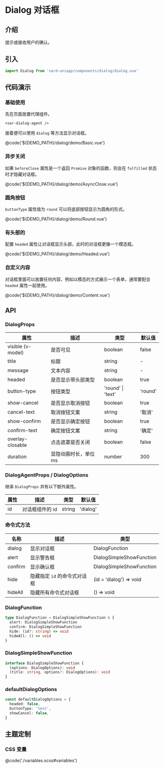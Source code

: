 # Dialog 对话框

## 介绍

提示或接收用户的确认。

## 引入

```ts
import Dialog from 'sard-uniapp/components/dialog/dialog.vue'
```

## 代码演示

### 基础使用

先在页面放置代理组件。

```tsx
<sar-dialog-agent />
```

接着便可以使用 `dialog` 等方法显示对话框。

@code('${DEMO_PATH}/dialog/demo/Basic.vue')

### 异步关闭

如果 `beforeClose` 属性是一个返回 `Promise` 对象的函数，则会在 `fulfilled` 状态时才隐藏对话框。

@code('${DEMO_PATH}/dialog/demo/AsyncClose.vue')

### 圆角按钮

`buttonType` 属性值为 `round` 可以将底部按钮显示为圆角的形式。

@code('${DEMO_PATH}/dialog/demo/Round.vue')

### 有头部的

配置 `headed` 属性让对话框显示头部，此时的对话框更像一个模态框。

@code('${DEMO_PATH}/dialog/demo/Headed.vue')

### 自定义内容

对话框里面可以放置任何内容，例如以模态的方式展示一个表单，通常要配合 `headed` 属性一起使用。

@code('${DEMO_PATH}/dialog/demo/Content.vue')

## API

### DialogProps

| 属性              | 描述                  | 类型              | 默认值  |
| ----------------- | --------------------- | ----------------- | ------- |
| visible (v-model) | 是否可见              | boolean           | false   |
| title             | 标题                  | string            | -       |
| message           | 文本内容              | string            | -       |
| headed            | 是否显示带头部类型    | boolean           | true    |
| button-type       | 按钮类型              | 'round' \| 'text' | 'round' |
| show-cancel       | 是否显示取消按钮      | boolean           | true    |
| cancel-text       | 取消按钮文案          | string            | '取消'  |
| show-confirm      | 是否显示确定按钮      | boolean           | true    |
| confirm-text      | 确定按钮文案          | string            | '确定'  |
| overlay-closable  | 点击遮罩是否关闭      | boolean           | false   |
| duration          | 显隐动画时长，单位 ms | number            | 300     |

### DialogAgentProps / DialogOptions

继承 `DialogProps` 并有以下额外属性。

| 属性 | 描述            | 类型   | 默认值   |
| ---- | --------------- | ------ | -------- |
| id   | 对话框组件的 id | string | 'dialog' |

### 命令式方法

| 名称    | 描述                         | 类型                     |
| ------- | ---------------------------- | ------------------------ |
| dialog  | 显示对话框                   | DialogFunction           |
| alert   | 显示警告框                   | DialogSimpleShowFunction |
| confirm | 显示确认框                   | DialogSimpleShowFunction |
| hide    | 隐藏指定 `id` 的命令式对话框 | (id = 'dialog') => void  |
| hideAll | 隐藏所有命令式对话框         | () => void               |

### DialogFunction

```ts
type DialogFunction = DialogSimpleShowFunction & {
  alert: DialogSimpleShowFunction
  confirm: DialogSimpleShowFunction
  hide: (id?: string) => void
  hideAll: () => void
}
```

### DialogSimpleShowFunction

```ts
interface DialogSimpleShowFunction {
  (options: DialogOptions): void
  (title: string, options?: DialogOptions): void
}
```

### defaultDialogOptions

```ts
const defaultDialogOptions = {
  headed: false,
  buttonType: 'text',
  showCancel: false,
}
```

## 主题定制

### CSS 变量

@code('./variables.scss#variables')
